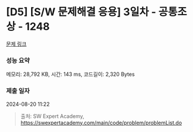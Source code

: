 # [D5] [S/W 문제해결 응용] 3일차 - 공통조상 - 1248 

[문제 링크](https://swexpertacademy.com/main/code/problem/problemDetail.do?contestProbId=AV15PTkqAPYCFAYD) 

### 성능 요약

메모리: 28,792 KB, 시간: 143 ms, 코드길이: 2,320 Bytes

### 제출 일자

2024-08-20 11:22



> 출처: SW Expert Academy, https://swexpertacademy.com/main/code/problem/problemList.do